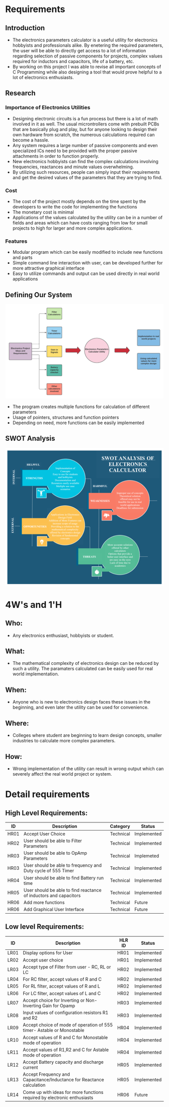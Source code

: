 # Requirements
## Introduction
 - The electronics parameters calculator is a useful utility for electronics hobbyists and professionals alike. By enetering the required parameters, the user will be able to directly get access to a lot of information regarding selection of passive components for projects, complex values required for inductors and capacitors, life of a battery, etc.
 - By working on this project I was able to revise all important concepts of C Programming while also designing a tool that would prove helpful to a lot of electronics enthusiasts.

## Research
### Importance of Electronics Utilities
- Designing electronic circuits is a fun process but there is a lot of math involved in it as well. The usual microntrollers come with prebuilt PCBs that are basically plug and play, but for anyone looking to design their own hardware from scratch, the numerous calculations required can become a hassle.
- Any system requires a large number of passive components and even specialized ICs need to be provided with the proper passive attachments in order to function properly.
- New electronics hobbyists can find the complex calculations involving frequencies, reactances and minute values overwhelming.
- By utilizing such resources, people can simply input their requirements and get the desired values of the parameters that they are trying to find.

### Cost
- The cost of the project mostly depends on the time spent by the developers to write the code for implementing the functions
- The monetary cost is minimal
- Applications of the values calculated by the utility can be in a number of fields and areas which can have costs ranging from low for small projects to high for larger and more complex applications.

### Features
- Modular program which can be easily modified to include new functions and parts
- Simple command line interaction with user, can be developed further for more attractive graphical interface
- Easy to utilize commands and output can be used directly in real world applications

## Defining Our System
<img src="/1_Requirements/System_Architecture.png">

- The program creates multiple functions for calculation of different parameters
- Usage of pointers, structures and function pointers
- Depending on need, more functions can be easily implemented

## SWOT Analysis
<img src="/1_Requirements/SWOT_Analysis.png">

# 4W&#39;s and 1&#39;H

## Who:

* Any electronics enthusiast, hobbyists or student.

## What:

* The mathematical complexity of electronics design can be reduced by such a utility. The paramaters calculated can be easily used for real world implementation.

## When:

* Anyone who is new to electronics design faces these issues in the beginning, and even later the utility can be used for convenience.

## Where:

* Colleges where student are beginning to learn design concepts, smaller industries to calculate more complex parameters.

## How:

* Wrong implementation of the utility can result in wrong output which can severely affect the real world project or system.

# Detail requirements
## High Level Requirements:
| ID   | Description                                                       | Category  | Status      |
|------|-------------------------------------------------------------------|-----------|-------------|
| HR01 | Accept User Choice                                                | Technical | Implemented |
| HR02 | User should be able to Filter Parameters                          | Technical | Implemented |
| HR03 | User should be able to OpAmp Parameters                           | Technical | Implemeted  |
| HR03 | User should be able to frequency and Duty cycle of 555 Timer      | Technical | Implemented |
| HR04 | User should be able to find Battery run time                      | Technical | Implemented |
| HR05 | User should be able to find reactance of inductors and capacitors | Technical | Implemented |
| HR06 | Add more functions                                                | Technical | Future      |
| HR06 | Add Graphical User Interface                                      | Technical | Future      |

##  Low level Requirements:
| ID   | Description                                                              | HLR ID | Status      |
|------|--------------------------------------------------------------------------|--------|-------------|
| LR01 | Display options for User                                                 | HR01   | Implemented |
| LR02 | Accept user choice                                                       | HR01   | Implemented |
| LR03 | Accept type of Filter from user - RC, RL or LC                           | HR02   | Implemented |
| LR04 | For RC filter, accept values of R and C                                  | HR02   | Implemented |
| LR05 | For RL filter, accept values of R and L                                  | HR02   | Implemented |
| LR06 | For LC filter, accept values of L and C                                  | HR02   | Implemented |
| LR07 | Accept choice for Inverting or Non-Inverting Gain for Opamp              | HR03   | Implemented |
| LR08 | Input values of configuration resistors R1 and R2                        | HR03   | Implemented |
| LR09 | Accept choice of mode of operation of 555 timer- Astable or Monostable   | HR04   | Implemented |
| LR10 | Accept values of R and C for Monostable mode of operation                | HR04   | Implemented |
| LR11 | Accept values of R1,R2 and C for Astable mode of operation               | HR04   | Implemented |
| LR12 | Accept Battery capacity and discharge current                            | HR05   | Implemented |
| LR13 | Accept Frequency and Capacitance/Inductance for Reactance calculation    | HR05   | Implemented |
| LR14 | Come up with ideas for more functions required by electronic enthusiasts | HR06   | Future      |